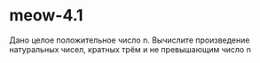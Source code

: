 # meow-4.1
Дано целое положительное число n. Вычислите произведение натуральных чисел, кратных трём и не превышающим число n
